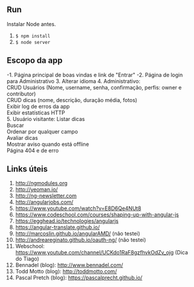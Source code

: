 ## Run

Instalar Node antes.

1. `$ npm install`
2. `$ node server`

## Escopo da app

-1. Página principal de boas vindas e link de "Entrar"
-2. Página de login para Administrativo
3. Alterar idioma
4. Administrativo:  
   CRUD Usuários (Nome, username, senha, confirmação, perfis: owner e contributor)  
  CRUD dicas (nome, descrição, duração média, fotos)  
  Exibir log de erros da app  
  Exibir estatísticas HTTP  
5. Usuário visitante:
  Listar dicas  
  Buscar  
  Ordenar por qualquer campo  
  Avaliar dicas  
  Mostrar aviso quando está offline  
  Página 404 e de erro  

## Links úteis

1. http://ngmodules.org
2. http://yeoman.io/
3. http://ng-newsletter.com
4. http://angularjobs.com/
5. https://www.youtube.com/watch?v=E8D6Qe4NUt8
6. https://www.codeschool.com/courses/shaping-up-with-angular-js
7. https://egghead.io/technologies/angularjs
8. https://angular-translate.github.io/
9. http://marcoslin.github.io/angularAMD/ (não testei)
10. http://andreareginato.github.io/oauth-ng/ (não testei)
11. Webschool: https://www.youtube.com/channel/UCKdo1RaF8gzfhvkOdZv_ojg (Dica do Tiago)
12. Bennadel (blog): http://www.bennadel.com/
13. Todd Motto (blog): http://toddmotto.com/
14. Pascal Pretch (blog): https://pascalprecht.github.io/ 
